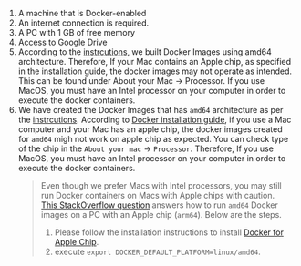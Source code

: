 
1. A machine that is Docker-enabled 
2. An internet connection is required. 
3. A PC with 1 GB of free memory
4. Access to Google Drive
5. According to the [instrcutions](https://conf.researchr.org/track/icse-2022/icse-2022-artifact-evaluation), we built Docker Images using amd64 architecture. Therefore, If your Mac contains an Apple chip, as specified in the installation guide, the docker images may not operate as intended. This can be found under About your Mac -> Processor. If you use MacOS, you must have an Intel processor on your computer in order to execute the docker containers. 
6. We have created the Docker Images that has `amd64` architecture as per the [instrcutions](https://conf.researchr.org/track/icse-2022/icse-2022-artifact-evaluation). According to [Docker installation guide](https://docs.docker.com/desktop/mac/apple-silicon/), if you use a Mac computer and your Mac has an apple chip, the docker images created for `amd64` migh not work  on  apple chip as expected. You can check type of the chip in the `About your mac` -> `Processor`. Therefore, If you use MacOS, you must have an Intel processor on your computer in order to execute the docker containers. 
    > Even though we prefer Macs with Intel processors, you may still run Docker containers on Macs with Apple chips with caution. [This StackOverflow question](https://stackoverflow.com/questions/65612411/forcing-docker-to-use-linux-amd64-platform-by-default-on-macos) answers how to run `amd64` Docker images on a PC with an Apple chip (`arm64`). Below are the steps. 
    > 1. Please follow the installation instructions to install [Docker for Apple Chip](https://docs.docker.com/desktop/mac/apple-silicon/). 
    > 2. execute `export DOCKER_DEFAULT_PLATFORM=linux/amd64`.
